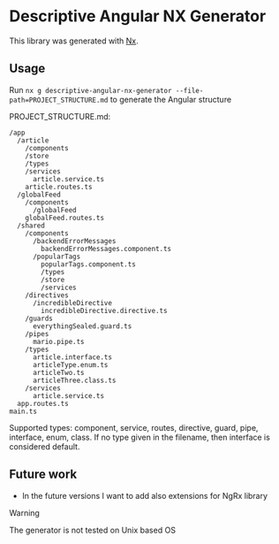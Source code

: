 # Descriptive Angular NX Generator

This library was generated with [Nx](https://nx.dev).

## Usage

Run `nx g descriptive-angular-nx-generator --file-path=PROJECT_STRUCTURE.md` to generate the Angular structure

PROJECT_STRUCTURE.md:
```angular2html
/app
  /article
    /components
    /store
    /types
    /services
      article.service.ts
    article.routes.ts
  /globalFeed
    /components
      /globalFeed
    globalFeed.routes.ts
  /shared
    /components
      /backendErrorMessages
        backendErrorMessages.component.ts
      /popularTags
        popularTags.component.ts
        /types
        /store
        /services
    /directives
      /incredibleDirective
        incredibleDirective.directive.ts
    /guards
      everythingSealed.guard.ts
    /pipes
      mario.pipe.ts  
    /types
      article.interface.ts
      articleType.enum.ts
      articleTwo.ts
      articleThree.class.ts
    /services
      article.service.ts
  app.routes.ts
main.ts

```

Supported types: component, service, routes, directive, guard, pipe, interface, enum, class. If no type given in the filename, then interface is considered default.

## Future work
- In the future versions I want to add also extensions for NgRx library

> [!WARNING]
> The generator is not tested on Unix based OS